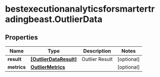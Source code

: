 # bestexecutionanalyticsforsmartertradingbeast.OutlierData

## Properties

Name | Type | Description | Notes
------------ | ------------- | ------------- | -------------
**result** | [**[OutlierDataResult]**](OutlierDataResult.md) | Outlier Result | [optional] 
**metrics** | [**OutlierMetrics**](OutlierMetrics.md) |  | [optional] 


